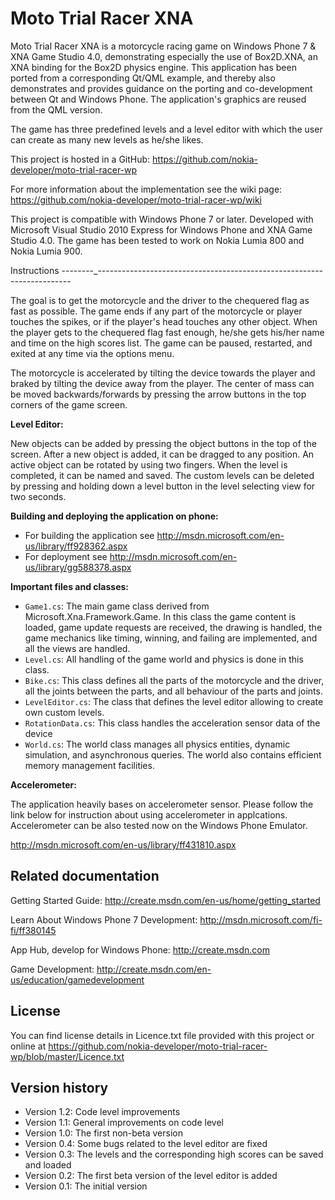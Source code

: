 Moto Trial Racer XNA
====================

Moto Trial Racer XNA is a motorcycle racing game on Windows Phone 7 & XNA Game 
Studio 4.0, demonstrating especially the use of Box2D.XNA, an XNA binding for 
the Box2D physics engine. This application has been ported from a 
corresponding Qt/QML example, and thereby also demonstrates and provides 
guidance on the porting and co-development between Qt and Windows Phone. The 
application's graphics are reused from the QML version.

The game has three predefined levels and a level editor with which the user 
can create as many new levels as he/she likes.

This project is hosted in a GitHub:
https://github.com/nokia-developer/moto-trial-racer-wp

For more information about the implementation see the wiki page:
https://github.com/nokia-developer/moto-trial-racer-wp/wiki

This project is compatible with Windows Phone 7 or later. Developed with
Microsoft Visual Studio 2010 Express for Windows Phone and XNA Game Studio 4.0.
The game has been tested to work on Nokia Lumia 800 and Nokia Lumia 900.


Instructions
--------_-----------------------------------------------------------------------

The goal is to get the motorcycle and the driver to the chequered flag as fast
as possible. The game ends if any part of the motorcycle or player touches the
spikes, or if the player's head touches any other object. When the player gets
to the chequered flag fast enough, he/she gets his/her name and time on the
high scores list. The game can be paused, restarted, and exited at any time
via the options menu.

The motorcycle is accelerated by tilting the device towards the player and
braked by tilting the device away from the player. The center of mass can be
moved backwards/forwards by pressing the arrow buttons in the top corners of 
the game screen.

**Level Editor:**

New objects can be added by pressing the object buttons in the top of the
screen. After a new object is added, it can be dragged to any position. An
active object can be rotated by using two fingers. When the level is completed,
it can be named and saved. The custom levels can be deleted by pressing and
holding down a level button in the level selecting view for two seconds.

**Building and deploying the application on phone:**

* For building the application see http://msdn.microsoft.com/en-us/library/ff928362.aspx
* For deployment see http://msdn.microsoft.com/en-us/library/gg588378.aspx

**Important files and classes:**

* `Game1.cs`: The main game class derived from Microsoft.Xna.Framework.Game. 
  In this class the game content is loaded, game update requests are received,
  the drawing is handled, the game mechanics like timing, winning, and failing
  are implemented, and all the views are handled.
* `Level.cs`: All handling of the game world and physics is done in this class.
* `Bike.cs`: This class defines all the parts of the motorcycle and the driver,
  all the joints between the parts, and all behaviour of the parts and joints.
* `LevelEditor.cs`: The class that defines the level editor allowing to create 
  own custom levels.
* `RotationData.cs`: This class handles the acceleration sensor data of the
  device
* `World.cs`: The world class manages all physics entities, dynamic simulation,
  and asynchronous queries. The world also contains efficient 
  memory management facilities.

**Accelerometer:**

The application heavily bases on accelerometer sensor. Please follow the link 
below for instruction about using accelerometer in applcations. Accelerometer
can be also tested now on the Windows Phone Emulator.

http://msdn.microsoft.com/en-us/library/ff431810.aspx

   
Related documentation
--------------------------------------------------------------------------------

Getting Started Guide:
http://create.msdn.com/en-us/home/getting_started

Learn About Windows Phone 7 Development:
http://msdn.microsoft.com/fi-fi/ff380145

App Hub, develop for Windows Phone:
http://create.msdn.com

Game Development:
http://create.msdn.com/en-us/education/gamedevelopment


License
-------------------------------------------------------------------------------
You can find license details in Licence.txt file provided with this project
or online at
https://github.com/nokia-developer/moto-trial-racer-wp/blob/master/Licence.txt


Version history
--------------------------------------------------------------------------------

* Version 1.2: Code level improvements
* Version 1.1: General improvements on code level
* Version 1.0: The first non-beta version
* Version 0.4: Some bugs related to the level editor are fixed
* Version 0.3: The levels and the corresponding high scores can be saved and loaded
* Version 0.2: The first beta version of the level editor is added
* Version 0.1: The initial version